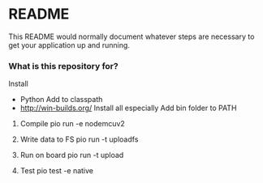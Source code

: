 # README #

This README would normally document whatever steps are necessary to get your application up and running.

### What is this repository for? ###

Install
- Python
    Add to classpath
- http://win-builds.org/
    Install all especially 
    Add bin folder to PATH

1) Compile
pio run -e nodemcuv2

2) Write data to FS
pio run -t uploadfs

3) Run on board
pio run -t upload

4) Test
pio test -e native